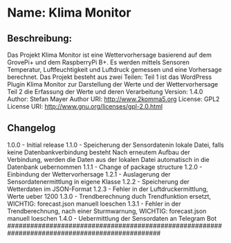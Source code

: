 # Name: 		Klima Monitor
## Beschreibung:	
Das Projekt Klima Monitor ist eine Wettervorhersage basierend auf dem GrovePi+ 
und dem RaspberryPi B+. Es werden mittels Sensoren Temperatur, Luftfeuchtigkeit und
Luftdruck gemessen und eine Vorhersage berechnet.
Das Projekt besteht aus zwei Teilen:
	Teil 1 ist das WordPress Plugin Klima Monitor zur Darstellung der Werte und der Wettervorhersage
	Teil 2 die Erfassung der Werte und deren Verarbeitung
Version: 	1.4.0
Author: 	Stefan Mayer
Author URI:	http://www.2komma5.org
License: 	GPL2
License URI: 	http://www.gnu.org/licenses/gpl-2.0.html
## Changelog 
1.0.0 - Initial release
1.1.0 - Speicherung der Sensordatenin lokale Datei, falls keine Datenbankverbindung besteht
      	Nach erneutem Aufbau der Verbindung, werden die Daten aus der lokalen Datei 
	automatisch in die Datenbank uebernommen
1.1.1 -	Change of package structure
1.2.0 -	Einbindung der Wettervorhersage
1.2.1 -	Auslagerung der Sensordatenermittlung in eigene Klasse
1.2.2 -	Speicherung der Wetterdaten im JSON-Format
1.2.3 -	Fehler in der Luftdruckermittlung, Werte ueber 1200
1.3.0 -	Trendberechnung duch Trendfunktion ersetzt, WICHTIG: forecast.json manuell loeschen
1.3.1 -	Fehler in der Trendberechnung, nach einer Sturmwarnung, WICHTIG: forecast.json manuell loeschen
1.4.0 - Uebermittlung der Sensordaten an Telegram Bot
################################################################################################

